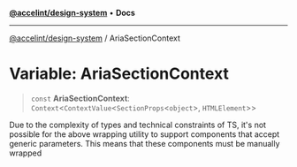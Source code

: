 [**@accelint/design-system**](../README.md) • **Docs**

***

[@accelint/design-system](../README.md) / AriaSectionContext

# Variable: AriaSectionContext

> `const` **AriaSectionContext**: `Context`\<`ContextValue`\<`SectionProps`\<`object`\>, `HTMLElement`\>\>

Due to the complexity of types and technical constraints of TS, it's not
possible for the above wrapping utility to support components that accept
generic parameters. This means that these components must be manually wrapped
